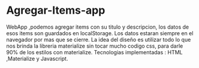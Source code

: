 # Agregar-Items-app
WebApp ,podemos agregar items con su titulo y descripcion, los datos de esos items son guardados en localStorage.
Los datos estaran siempre en el navegador por mas que se cierre.
La idea del diseño es utilizar todo lo que nos brinda la libreria materialize sin tocar mucho codigo css, para darle 90% de los estilos con materialize.
Tecnologias implementadas : HTML ,Materialize y Javascript.
